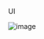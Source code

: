 UI 

![image](https://user-images.githubusercontent.com/86603322/153745101-7659e4f9-b4f5-432b-ae7f-ef515069703d.png)

